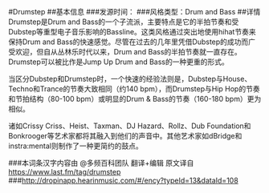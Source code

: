 #Drumstep
##基本信息
###发源时间：
###风格类型：Drum and Bass
##详情
Drumstep是Drum and
Bass的一个子流派，主要特点是它的半拍节奏和受Dubstep等重型电子音乐影响的Bassline。这类风格通过突出地使用hihat节奏来保持Drum
and Bass的快速感觉。尽管在过去的几年里凭借Dubstep的成功而广受欢迎，但自从丛林乐时代以来，Drum and
Bass的半拍节奏就一直存在。Drumstep可以被比作是Jump Up Drum and Bass的一种更重的形式。



当区分Dubstep和Drumstep时，一个快速的经验法则是，Dubstep与House、Techno和Trance的节奏大致相同（约140
bpm），而Drumstep与Hip Hop的节奏和节拍结构（80-100 bpm）或明显的Drum & Bass的节奏（160-180 bpm）更为相似。

  
诸如Crissy Criss、Heist、Taxman、DJ Hazard、Rollz、Dub
Foundation和Bonkrooger等艺术家都将其融入到他们的声音中。其他艺术家如dBridge和instra:mental则制作了一种更简约的鼓点。

###本词条汉字内容由 @多频百科团队 翻译+编辑
原文译自 https://www.last.fm/tag/drumstep
###http://dropinapp.hearinmusic.com/#/ency?typeId=13&dataId=108
